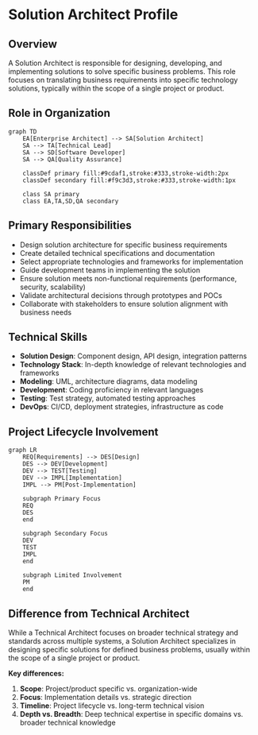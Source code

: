 # Solution Architect Profile

## Overview

A Solution Architect is responsible for designing, developing, and implementing solutions to solve specific business problems. This role focuses on translating business requirements into specific technology solutions, typically within the scope of a single project or product.

## Role in Organization

```mermaid
graph TD
    EA[Enterprise Architect] --> SA[Solution Architect]
    SA --> TA[Technical Lead]
    SA --> SD[Software Developer]
    SA --> QA[Quality Assurance]
    
    classDef primary fill:#9cdaf1,stroke:#333,stroke-width:2px
    classDef secondary fill:#f9c3d3,stroke:#333,stroke-width:1px
    
    class SA primary
    class EA,TA,SD,QA secondary
```

## Primary Responsibilities

- Design solution architecture for specific business requirements
- Create detailed technical specifications and documentation
- Select appropriate technologies and frameworks for implementation
- Guide development teams in implementing the solution
- Ensure solution meets non-functional requirements (performance, security, scalability)
- Validate architectural decisions through prototypes and POCs
- Collaborate with stakeholders to ensure solution alignment with business needs

## Technical Skills

- **Solution Design**: Component design, API design, integration patterns
- **Technology Stack**: In-depth knowledge of relevant technologies and frameworks
- **Modeling**: UML, architecture diagrams, data modeling
- **Development**: Coding proficiency in relevant languages
- **Testing**: Test strategy, automated testing approaches
- **DevOps**: CI/CD, deployment strategies, infrastructure as code

## Project Lifecycle Involvement

```mermaid
graph LR
    REQ[Requirements] --> DES[Design]
    DES --> DEV[Development]
    DEV --> TEST[Testing]
    DEV --> IMPL[Implementation]
    IMPL --> PM[Post-Implementation]
    
    subgraph Primary Focus
    REQ
    DES
    end
    
    subgraph Secondary Focus
    DEV
    TEST
    IMPL
    end
    
    subgraph Limited Involvement
    PM
    end
```

## Difference from Technical Architect

While a Technical Architect focuses on broader technical strategy and standards across multiple systems, a Solution Architect specializes in designing specific solutions for defined business problems, usually within the scope of a single project or product.

**Key differences:**

1. **Scope**: Project/product specific vs. organization-wide
2. **Focus**: Implementation details vs. strategic direction
3. **Timeline**: Project lifecycle vs. long-term technical vision
4. **Depth vs. Breadth**: Deep technical expertise in specific domains vs. broader technical knowledge